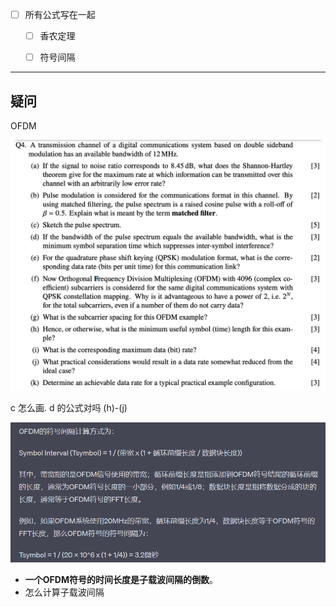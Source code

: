 - [ ] 所有公式写在一起
	- [ ] 香农定理
	- [ ] 符号间隔


---
## 疑问
OFDM

![](assets/Pasted%20image%2020230508103757.png)

c 怎么画.
d 的公式对吗
(h)-(j)

![](assets/截图_20230508104820.png)


- **一个OFDM符号的时间长度是子载波间隔的倒数**。
- 怎么计算子载波间隔
